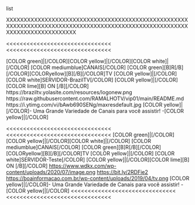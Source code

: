 <?xml version="1.0" encoding="utf-8"?>
<layoutype>list</layoutype>
 
 
XXXXXXXXXXXXXXXXXXXXXXXXXXXXXXXXXXXXXXXXXXXXXXXXXXXXXXXXXXXXXXXXXXXXXXXXXXXXXXXXXXXXXXXXXXXXXXXXXXXXXXXXXXXXXXXXXXXXXXXXXXXX





<<<<<<<<<<<<<<<<<<<<<<<<<<<<<<<
<<<<<<<<<<<<<<<<<<<<<<<<<<<<<<<
 
<channels>
<channel>
<name>[COLOR green]|[/COLOR][COLOR yellow]|[/COLOR][COLOR white]|[/COLOR] [COLOR mediumblue]CANAIS[/COLOR] [COLOR green][B]R[/B][/COLOR][COLORyellow][B][/B][/COLOR]TV [COLOR yellow]|[/COLOR] [COLOR white]SERVIDOR-BrazilTV[/COLOR] [COLOR yellow]|[/COLOR][COLOR lime][B] ON [/B][/COLOR]</name>
<thumbnail>https://braziltv.yolasite.com/resources/logonew.png</thumbnail>
<externallink>https://raw.githubusercontent.com/RAMALHOTV/vip01/main/README.md</externallink>
<fanart>https://i.ytimg.com/vi/bAwb690SENg/maxresdefault.jpg</fanart>
<info>[COLOR yellow]|[/COLOR]- Uma Grande Variedade de Canais para você assistir! -[COLOR yellow]|[/COLOR]</info>
</channel>
</channels>

<<<<<<<<<<<<<<<<<<<<<<<<<<<<<<<
<<<<<<<<<<<<<<<<<<<<<<<<<<<<<<<
<channels>
<channel>
<name>[COLOR green]|[/COLOR][COLOR yellow]|[/COLOR][COLOR white]|[/COLOR] [COLOR mediumblue]CANAIS[/COLOR] [COLOR green][B]R[/B][/COLOR][COLORyellow][B][/B][/COLOR]TV [COLOR yellow]|[/COLOR] [COLOR white]SERVIDOR-Teste[/COLOR] [COLOR yellow]|[/COLOR][COLOR lime][B] ON [/B][/COLOR]</name>
<thumbnail>https://www.wdkx.com/wp-content/uploads/2020/07/image.png</thumbnail>
<externallink>https://bit.ly/2RDFie2</externallink>
<fanart>https://boainformacao.com.br/wp-content/uploads/2019/04/tv.png</fanart>
<info>[COLOR yellow]|[/COLOR]- Uma Grande Variedade de Canais para você assistir! -[COLOR yellow]|[/COLOR]</info>
</channel>
</channels>
<<<<<<<<<<<<<<<<<<<<<<<<<<<<<<<
<<<<<<<<<<<<<<<<<<<<<<<<<<<<<<<
